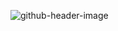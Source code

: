 ![github-header-image](https://github.com/lbayer10/lbayer10/assets/26067023/d1e40e9a-1f30-4aa8-a892-f3a86c389182)
